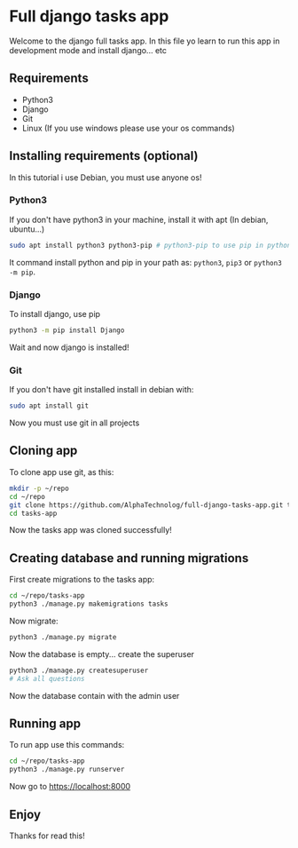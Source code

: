 # Full django tasks app

Welcome to the django full tasks app. In this file yo learn to run this
app in development mode and install django... etc

## Requirements

- Python3
- Django
- Git
- Linux (If you use windows please use your os commands)

## Installing requirements (optional)

In this tutorial i use Debian, you must use anyone os!

### Python3

If you don't have python3 in your machine, install it with apt (In debian, ubuntu...)

```sh
sudo apt install python3 python3-pip # python3-pip to use pip in python3
```

It command install python and pip in your path as: `python3`, `pip3` or `python3 -m pip`.

### Django

To install django, use pip

```sh
python3 -m pip install Django
```

Wait and now django is installed!

### Git

If you don't have git installed install in debian with:

```sh
sudo apt install git
```

Now you must use git in all projects

## Cloning app

To clone app use git, as this:

```sh
mkdir -p ~/repo
cd ~/repo
git clone https://github.com/AlphaTechnolog/full-django-tasks-app.git tasks-app
cd tasks-app
```

Now the tasks app was cloned successfully!

## Creating database and running migrations

First create migrations to the tasks app:

```sh
cd ~/repo/tasks-app
python3 ./manage.py makemigrations tasks
```

Now migrate:

```sh
python3 ./manage.py migrate
```

Now the database is empty... create the superuser

```sh
python3 ./manage.py createsuperuser
# Ask all questions
```

Now the database contain with the admin user

## Running app

To run app use this commands:

```sh
cd ~/repo/tasks-app
python3 ./manage.py runserver
```

Now go to [https://localhost:8000](http://localhost:8000)

## Enjoy

Thanks for read this!
